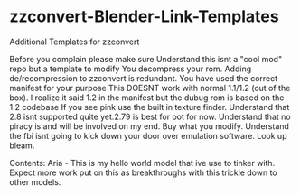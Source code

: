 # zzconvert-Blender-Link-Templates
Additional Templates for zzconvert

Before you complain please make sure
  Understand this isnt a "cool mod" repo but a template to modify
  You decompress your rom. Adding de/recompression to zzconvert is redundant.
  You have used the correct manifest for your purpose 
  This DOESNT work with normal 1.1/1.2 (out of the box).
  I realize it said 1.2 in the manifest but the dubug rom is based on the 1.2 codebase
  If you see pink use the built in texture finder.
  Understand that 2.8 isnt supported quite yet.2.79 is best for oot for now.
  Understand that no piracy is and will be involved on my end. Buy what you modify.
  Understand the fbi isnt going to kick down your door over emulation software. Look up bleam.

Contents:
Aria - This is my hello world model that ive use to tinker with. 
        Expect more work put on this as breakthroughs with this trickle down to other models.
